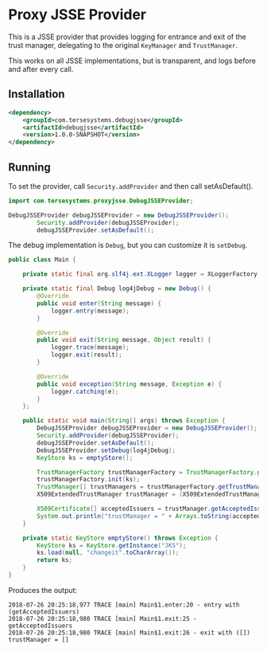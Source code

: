 # Proxy JSSE Provider

This is a JSSE provider that provides logging for entrance and exit of the trust manager, delegating to the original `KeyManager` and `TrustManager`.

This works on all JSSE implementations, but is transparent, and logs before and after every call.

## Installation

```xml
<dependency>
    <groupId>com.tersesystems.debugjsse</groupId>
    <artifactId>debugjsse</artifactId>
    <version>1.0.0-SNAPSHOT</version>
</dependency>
```

## Running

To set the provider, call `Security.addProvider` and then call setAsDefault().

```java
import com.tersesystems.proxyjsse.DebugJSSEProvider;

DebugJSSEProvider debugJSSEProvider = new DebugJSSEProvider();
        Security.addProvider(debugJSSEProvider);
        debugJSSEProvider.setAsDefault();
```

The debug implementation is `Debug`, but you can customize it is `setDebug`.

```java
public class Main {

    private static final org.slf4j.ext.XLogger logger = XLoggerFactory.getXLogger(Main.class);

    private static final Debug log4jDebug = new Debug() {
        @Override
        public void enter(String message) {
            logger.entry(message);
        }

        @Override
        public void exit(String message, Object result) {
            logger.trace(message);
            logger.exit(result);
        }

        @Override
        public void exception(String message, Exception e) {
            logger.catching(e);
        }
    };

    public static void main(String[] args) throws Exception {
        DebugJSSEProvider debugJSSEProvider = new DebugJSSEProvider();
        Security.addProvider(debugJSSEProvider);
        debugJSSEProvider.setAsDefault();
        DebugJSSEProvider.setDebug(log4jDebug);
        KeyStore ks = emptyStore();

        TrustManagerFactory trustManagerFactory = TrustManagerFactory.getInstance(TrustManagerFactory.getDefaultAlgorithm());
        trustManagerFactory.init(ks);
        TrustManager[] trustManagers = trustManagerFactory.getTrustManagers();
        X509ExtendedTrustManager trustManager = (X509ExtendedTrustManager) trustManagers[0];

        X509Certificate[] acceptedIssuers = trustManager.getAcceptedIssuers();
        System.out.println("trustManager = " + Arrays.toString(acceptedIssuers));
    }

    private static KeyStore emptyStore() throws Exception {
        KeyStore ks = KeyStore.getInstance("JKS");
        ks.load(null, "changeit".toCharArray());
        return ks;
    }
}
```

Produces the output:

```
2018-07-26 20:25:18,977 TRACE [main] Main$1.enter:20 - entry with (getAcceptedIssuers)
2018-07-26 20:25:18,980 TRACE [main] Main$1.exit:25 - getAcceptedIssuers
2018-07-26 20:25:18,980 TRACE [main] Main$1.exit:26 - exit with ([])
trustManager = []
```

##
